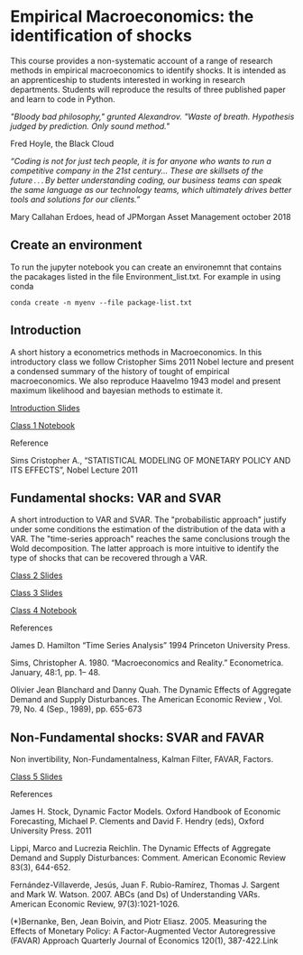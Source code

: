 # Empirical Macroeconomics: the identification of shocks
This course provides a non-systematic account of a range of research methods in empirical macroeconomics to identify shocks. It is intended as an apprenticeship to students interested in working in research departments. Students will reproduce the results of three published paper and learn to code in Python.

_"Bloody bad philosophy," grunted Alexandrov. "Waste of breath. Hypothesis judged by prediction. Only sound method."_

Fred Hoyle, the Black Cloud

_“Coding is not for just tech people, it is for anyone who wants to run a competitive company in the 21st century... These are skillsets of the future . . . By better understanding coding, our business teams can speak the same language as our technology teams, which ultimately drives better tools and solutions for our clients.”_

Mary Callahan Erdoes, head of JPMorgan Asset Management october 2018


## Create an environment
To run the jupyter notebook you can create an environemnt that contains the pacakages listed in the file Environment_list.txt. For example in using conda

```
conda create -n myenv --file package-list.txt
```
## Introduction
A short history a econometrics methods in Macroeconomics. In this introductory class we follow Cristopher Sims 2011 Nobel lecture and present a condensed summary of the history of tought of empirical macroeconomics. We also reproduce Haavelmo 1943 model and present maximum likelihood and bayesian methods to estimate it.

[Introduction Slides ](https://github.com/superfranci/Empirical_Macroeconomics/blob/edit/Slides/Class1EM2020.pdf)

[Class 1 Notebook ](https://github.com/superfranci/Empirical_Macroeconomics/blob/master/Notebooks/Class1.ipynb)

Reference

Sims Cristopher A., “STATISTICAL MODELING OF MONETARY POLICY AND ITS EFFECTS”, Nobel Lecture 2011

## Fundamental shocks: VAR and SVAR
A short introduction to VAR and SVAR. The "probabilistic approach" justify under some conditions the estimation of the distribution of the data with a VAR. The "time-series approach" reaches the same conclusions trough the Wold decomposition. The latter approach is more intuitive to identify the type of shocks that can be recovered through a VAR.

[Class 2 Slides ](https://github.com/hyperfra/Empirical_Macroeconomics/blob/master/Slides/Class2EM2020.pdf)

[Class 3 Slides ](https://github.com/superfranci/Empirical_Macroeconomics/blob/master/Slides/Class3EM2020.pdf)

[Class 4 Notebook ](https://github.com/superfranci/Empirical_Macroeconomics/blob/master/Notebooks/Class4.ipynb)

References

James D. Hamilton “Time Series Analysis” 1994 Princeton University Press. 

Sims, Christopher A. 1980. “Macroeconomics and Reality.” Econometrica. January, 48:1, pp. 1– 48.

Olivier Jean Blanchard and Danny Quah. The Dynamic Effects of Aggregate Demand and Supply Disturbances. The American Economic Review , Vol. 79, No. 4 (Sep., 1989), pp. 655-673

## Non-Fundamental shocks: SVAR and FAVAR
Non invertibility, Non-Fundamentalness, Kalman Filter, FAVAR, Factors.

[Class 5 Slides ](https://github.com/hyperfra/Empirical_Macroeconomics/blob/master/Slides/Class5EM2020.pdf)


References

James H. Stock, Dynamic Factor Models. Oxford Handbook of Economic Forecasting, Michael P. Clements and David F. Hendry (eds), Oxford University Press. 2011

Lippi, Marco and Lucrezia Reichlin. The Dynamic Effects of Aggregate Demand and Supply Disturbances: Comment. American Economic Review 83(3), 644-652.

Fernández-Villaverde, Jesús, Juan F. Rubio-Ramí­rez, Thomas J. Sargent and Mark W. Watson. 2007. ABCs (and Ds) of Understanding VARs. American Economic Review, 97(3):1021-1026.

(*)Bernanke, Ben, Jean Boivin, and Piotr Eliasz. 2005. Measuring the Effects of Monetary Policy: A Factor-Augmented Vector Autoregressive (FAVAR) Approach Quarterly Journal of Economics 120(1), 387-422.Link


